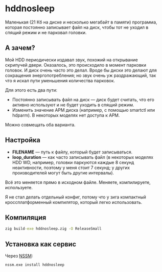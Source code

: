 # hddnosleep

Маленькая (21 Кб на диске и несколько мегабайт в памяти) программа, которая постоянно записывает файл на диск, чтобы тот не уходил в спящий режим и не парковал головки.

## А зачем?

Мой HDD периодически издавал звук, похожий на открывание скрипучей двери. Оказалось, это происходило в момент парковки головок. И диск очень часто это делал. Вроде бы диски это делают для сокращения энергопотребления; но звук очень уж раздражающий, так что я искал пути уменьшения количества парковок.

Для этого есть два пути:

- Постоянно записывать файл на диск — диск будет считать, что его активно используют и не будет уходить в спящий режим.
- Изменить значение APM диска (например, с помощью smartctl или hdparm). В некоторых моделях нет доступа к APM.

Можно совмещать оба варианта. 

## Настройка

- **FILENAME** — путь к файлу, который будет записываться.
- **loop_duration** — как часто записывать файл (в некоторых моделях HDD WD, например, головки паркуются каждые 8 секунд неактивности, поэтому у меня стоит 7 секунд; у других производителей могут быть другие интервалы).

Всё это меняется прямо в исходном файле. Меняете, компилируете, используете. 

Я не стал делать отдельный конфиг, потому что у зига компактный кроссплатформенный компилятор, который легко использовать.

## Компиляция

```cmd
zig build-exe hddnosleep.zig -O ReleaseSmall
```

## Установка как сервис

Через [NSSM](https://nssm.cc):

```cmd
nssm.exe install hddnosleep
```
